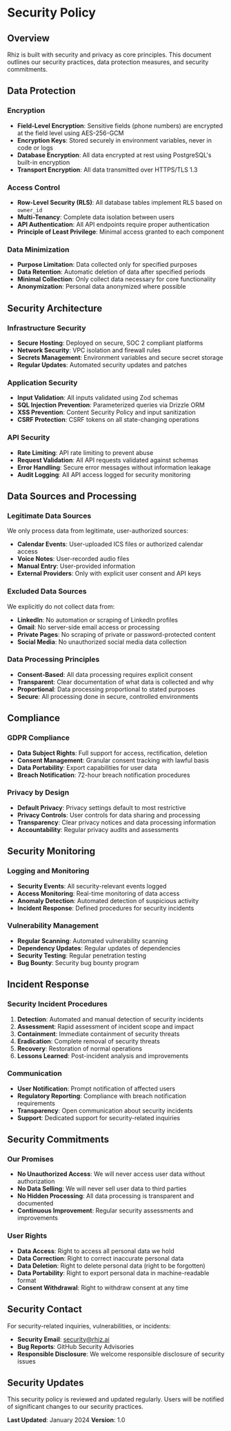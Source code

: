 # Security Policy

## Overview

Rhiz is built with security and privacy as core principles. This document outlines our security practices, data protection measures, and security commitments.

## Data Protection

### Encryption

- **Field-Level Encryption**: Sensitive fields (phone numbers) are encrypted at the field level using AES-256-GCM
- **Encryption Keys**: Stored securely in environment variables, never in code or logs
- **Database Encryption**: All data encrypted at rest using PostgreSQL's built-in encryption
- **Transport Encryption**: All data transmitted over HTTPS/TLS 1.3

### Access Control

- **Row-Level Security (RLS)**: All database tables implement RLS based on `owner_id`
- **Multi-Tenancy**: Complete data isolation between users
- **API Authentication**: All API endpoints require proper authentication
- **Principle of Least Privilege**: Minimal access granted to each component

### Data Minimization

- **Purpose Limitation**: Data collected only for specified purposes
- **Data Retention**: Automatic deletion of data after specified periods
- **Minimal Collection**: Only collect data necessary for core functionality
- **Anonymization**: Personal data anonymized where possible

## Security Architecture

### Infrastructure Security

- **Secure Hosting**: Deployed on secure, SOC 2 compliant platforms
- **Network Security**: VPC isolation and firewall rules
- **Secrets Management**: Environment variables and secure secret storage
- **Regular Updates**: Automated security updates and patches

### Application Security

- **Input Validation**: All inputs validated using Zod schemas
- **SQL Injection Prevention**: Parameterized queries via Drizzle ORM
- **XSS Prevention**: Content Security Policy and input sanitization
- **CSRF Protection**: CSRF tokens on all state-changing operations

### API Security

- **Rate Limiting**: API rate limiting to prevent abuse
- **Request Validation**: All API requests validated against schemas
- **Error Handling**: Secure error messages without information leakage
- **Audit Logging**: All API access logged for security monitoring

## Data Sources and Processing

### Legitimate Data Sources

We only process data from legitimate, user-authorized sources:

- **Calendar Events**: User-uploaded ICS files or authorized calendar access
- **Voice Notes**: User-recorded audio files
- **Manual Entry**: User-provided information
- **External Providers**: Only with explicit user consent and API keys

### Excluded Data Sources

We explicitly do not collect data from:

- **LinkedIn**: No automation or scraping of LinkedIn profiles
- **Gmail**: No server-side email access or processing
- **Private Pages**: No scraping of private or password-protected content
- **Social Media**: No unauthorized social media data collection

### Data Processing Principles

- **Consent-Based**: All data processing requires explicit consent
- **Transparent**: Clear documentation of what data is collected and why
- **Proportional**: Data processing proportional to stated purposes
- **Secure**: All processing done in secure, controlled environments

## Compliance

### GDPR Compliance

- **Data Subject Rights**: Full support for access, rectification, deletion
- **Consent Management**: Granular consent tracking with lawful basis
- **Data Portability**: Export capabilities for user data
- **Breach Notification**: 72-hour breach notification procedures

### Privacy by Design

- **Default Privacy**: Privacy settings default to most restrictive
- **Privacy Controls**: User controls for data sharing and processing
- **Transparency**: Clear privacy notices and data processing information
- **Accountability**: Regular privacy audits and assessments

## Security Monitoring

### Logging and Monitoring

- **Security Events**: All security-relevant events logged
- **Access Monitoring**: Real-time monitoring of data access
- **Anomaly Detection**: Automated detection of suspicious activity
- **Incident Response**: Defined procedures for security incidents

### Vulnerability Management

- **Regular Scanning**: Automated vulnerability scanning
- **Dependency Updates**: Regular updates of dependencies
- **Security Testing**: Regular penetration testing
- **Bug Bounty**: Security bug bounty program

## Incident Response

### Security Incident Procedures

1. **Detection**: Automated and manual detection of security incidents
2. **Assessment**: Rapid assessment of incident scope and impact
3. **Containment**: Immediate containment of security threats
4. **Eradication**: Complete removal of security threats
5. **Recovery**: Restoration of normal operations
6. **Lessons Learned**: Post-incident analysis and improvements

### Communication

- **User Notification**: Prompt notification of affected users
- **Regulatory Reporting**: Compliance with breach notification requirements
- **Transparency**: Open communication about security incidents
- **Support**: Dedicated support for security-related inquiries

## Security Commitments

### Our Promises

- **No Unauthorized Access**: We will never access user data without authorization
- **No Data Selling**: We will never sell user data to third parties
- **No Hidden Processing**: All data processing is transparent and documented
- **Continuous Improvement**: Regular security assessments and improvements

### User Rights

- **Data Access**: Right to access all personal data we hold
- **Data Correction**: Right to correct inaccurate personal data
- **Data Deletion**: Right to delete personal data (right to be forgotten)
- **Data Portability**: Right to export personal data in machine-readable format
- **Consent Withdrawal**: Right to withdraw consent at any time

## Security Contact

For security-related inquiries, vulnerabilities, or incidents:

- **Security Email**: security@rhiz.ai
- **Bug Reports**: GitHub Security Advisories
- **Responsible Disclosure**: We welcome responsible disclosure of security issues

## Security Updates

This security policy is reviewed and updated regularly. Users will be notified of significant changes to our security practices.

**Last Updated**: January 2024
**Version**: 1.0
